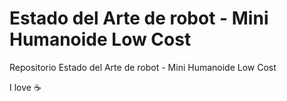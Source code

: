 # Estado del Arte de robot - Mini Humanoide Low Cost

Repositorio Estado del Arte de robot - Mini Humanoide Low Cost

I love :coffee:
